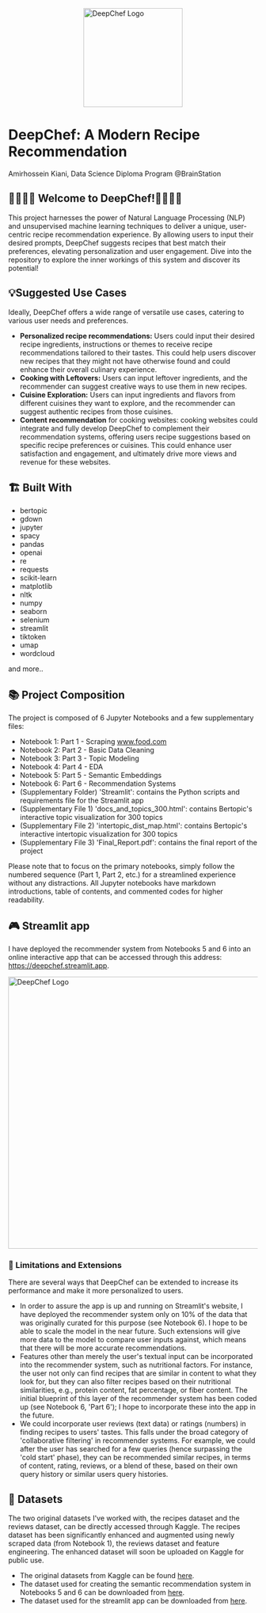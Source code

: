 <div style="display: flex; justify-content: center;">
  <img src="https://github.com/amirkiaml/DeepChef-BSTN-Capstone/blob/main/Logo.png" alt="DeepChef Logo" width="200" height="200" />
</div>

# DeepChef: A Modern Recipe Recommendation
Amirhossein Kiani, Data Science Diploma Program @BrainStation

## 🍗🍟👨‍🍳 Welcome to DeepChef!👨‍🍳🍟🍗

This project harnesses the power of Natural Language Processing (NLP) and unsupervised machine learning techniques to deliver a unique, user-centric recipe recommendation experience. By allowing users to input their desired prompts, DeepChef suggests recipes that best match their preferences, elevating personalization and user engagement. Dive into the repository to explore the inner workings of this system and discover its potential!

## 💡Suggested Use Cases 
Ideally, DeepChef offers a wide range of versatile use cases, catering to various user needs and preferences.

- **Personalized recipe recommendations:** Users could input their desired recipe ingredients, instructions or themes to receive recipe recommendations tailored to their tastes. This could help users discover new recipes that they might not have otherwise found and could enhance their overall culinary experience.
- **Cooking with Leftovers:** Users can input leftover ingredients, and the recommender can suggest creative ways to use them in new recipes.
- **Cuisine Exploration:** Users can input ingredients and flavors from different cuisines they want to explore, and the recommender can suggest authentic recipes from those cuisines.
- **Content recommendation** for cooking websites: cooking websites could integrate and fully develop DeepChef to complement their recommendation systems, offering users recipe suggestions based on specific recipe preferences or cuisines. This could enhance user satisfaction and engagement, and ultimately drive more views and revenue for these websites.


## 🏗 Built With 
- bertopic
- gdown
- jupyter
- spacy
- pandas
- openai
- re
- requests
- scikit-learn
- matplotlib
- nltk
- numpy
- seaborn
- selenium
- streamlit
- tiktoken
- umap
- wordcloud
  
and more..

## 📚 Project Composition
The project is composed of 6 Jupyter Notebooks and a few supplementary files:

- Notebook 1: Part 1 - Scraping www.food.com
- Notebook 2: Part 2 - Basic Data Cleaning
- Notebook 3: Part 3 - Topic Modeling
- Notebook 4: Part 4 - EDA
- Notebook 5: Part 5 - Semantic Embeddings
- Notebook 6: Part 6 - Recommendation Systems
- (Supplementary Folder) 'Streamlit': contains the Python scripts and requirements file for the Streamlit app
- (Supplementary File 1) 'docs_and_topics_300.html': contains Bertopic's interactive topic visualization for 300 topics
- (Supplementary File 2) 'intertopic_dist_map.html': contains Bertopic's interactive intertopic visualization for 300 topics
- (Supplementary File 3) 'Final_Report.pdf': contains the final report of the project

Please note that to focus on the primary notebooks, simply follow the numbered sequence (Part 1, Part 2, etc.) for a streamlined experience without any distractions. All Jupyter notebooks have markdown introductions, table of contents, and commented codes for higher readability.

## 🎮 Streamlit app 
I have deployed the recommender system from Notebooks 5 and 6 into an online interactive app that can be accessed through this address: https://deepchef.streamlit.app.

<img src="https://github.com/amirkiaml/DeepChef-BSTN-Capstone/blob/main/Deepchef.png" alt="DeepChef Logo" width="700" height="550" />

### 🔭 Limitations and Extensions

There are several ways that DeepChef can be extended to increase its performance and make it more personalized to users.

- In order to assure the app is up and running on Streamlit's website, I have deployed the recommender system only on 10% of the data that was originally curated for this purpose (see Notebook 6). I hope to be able to scale the model in the near future. Such extensions will give more data to the model to compare user inputs against, which means that there will be more accurate recommendations.
- Features other than merely the user's textual input can be incorporated into the recommender system, such as nutritional factors. For instance, the user not only can find recipes that are similar in content to what they look for, but they can also filter recipes based on their nutritional similarities, e.g., protein content, fat percentage, or fiber content. The initial blueprint of this layer of the recommender system has been coded up (see Notebook 6, 'Part 6'); I hope to incorporate these into the app in the future.
- We could incorporate user reviews (text data) or ratings (numbers) in finding recipes to users' tastes. This falls under the broad category of 'collaborative filtering' in recommender systems. For example, we could after the user has searched for a few queries (hence surpassing the 'cold start' phase), they can be recommended similar recipes, in terms of content, rating, reviews, or a blend of these, based on their own query history or similar users query histories.


## 💾 Datasets 
The two original datasets I've worked with, the recipes dataset and the reviews dataset, can be directly accessed through Kaggle.  The recipes dataset has been significantly enhanced and augmented using newly scraped data (from Notebook 1), the reviews dataset and feature engineering. The enhanced dataset will soon be uploaded on Kaggle for public use.

- The original datasets from Kaggle can be found [here](https://www.kaggle.com/datasets/irkaal/foodcom-recipes-and-reviews).
- The dataset used for creating the semantic recommendation system in Notebooks 5 and 6 can be downloaded from [here](https://www.dropbox.com/scl/fi/165kyme2d72iitpg1wbtd/recipes_with_ada_embeddings.pkl?rlkey=8331x1vqq7zjn6hov6mjw1srb&dl=1).
- The dataset used for the streamlit app can be downloaded from [here](https://drive.google.com/uc?id=1Xu1s427Goe787gCjRysCj5SWb8psbFH6&export=download).
